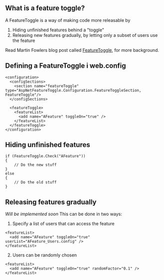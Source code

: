 ## What is a feature toggle?
A FeatureToggle is a way of making code more releasable by 
1. Hiding unfinished features behind a "toggle"
2. Releasing new features gradually, by letting only a subset of users use the feature

Read Martin Fowlers blog post called [FeatureToggle](http://martinfowler.com/bliki/FeatureToggle.html), for more background. 

## Defining a FeatureToggle i web.config
```
<configuration>
  <configSections>
    <section name="featureToggle" type="AspNetFeatureToggle.Configuration.FeatureToggleSection, FeatureToggle"/>
  </configSections>
  
  <featureToggle>
    <featureList>
      <add name="AFeature" toggleOn="true" />
    </featureList>
  </featureToggle>
</configuration>
```

## Hiding unfinished features
```
if (FeatureToggle.Check("AFeature"))
{
    // Do the new stuff
}
else
{
    // Do the old stuff
}
```

## Releasing features gradually
*Will be implemented soon*
This can be done in two ways:
1. Specify a list of users that can access the feature
```
<featureList>
  <add name="AFeature" toggleOn="true" userList="AFeature_Users.config" />
</featureList>
```

2. Users can be randomly chosen
```
<featureList>
  <add name="AFeature" toggleOn="true" randomFactor="0.1" />
</featureList>
```
